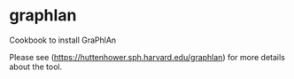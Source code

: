 # graphlan
Cookbook to install GraPhlAn

Please see (https://huttenhower.sph.harvard.edu/graphlan) for more details about the tool.
